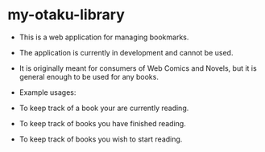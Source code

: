 # my-otaku-library
* This is a web application for managing bookmarks.
* The application is currently in development and cannot be used.
* It is originally meant for consumers of Web Comics and Novels, but it is general enough to be used for any books.

* Example usages:
* To keep track of a book your are currently reading.
* To keep track of books you have finished reading.
* To keep track of books you wish to start reading.
